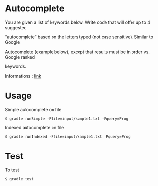# Autocomplete

You are given a list of keywords below. Write code that will offer up to 4 suggested

“auto­complete” based on the letters typed (not case sensitive). Similar to Google

Autocomplete (example below), except that results must be in order vs. Google ranked

keywords.

Informations : [link](exo004-autocomplete.pdf)

# Usage

Simple autocomplete on file
```
$ gradle runSimple -Pfile=input/sample1.txt -Pquery=Prog
```

Indexed autocomplete on file
```
$ gradle runIndexed -Pfile=input/sample1.txt -Pquery=Prog
```


# Test

To test

```
$ gradle test
```